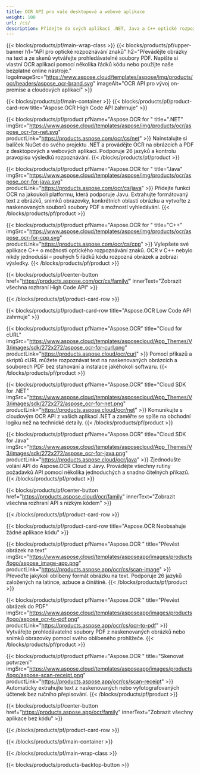 ```yaml
---
title: OCR API pro vaše desktopové a webové aplikace
weight: 100
url: /cs/
description: Přidejte do svých aplikací .NET, Java a C++ optické rozpoznávání znaků (OCR) pro obrázky a soubory PDF v méně než 10 řádcích kódu.
---
```


{{< blocks/products/pf/main-wrap-class >}}
{{< blocks/products/pf/upper-banner h1="API pro optické rozpoznávání znaků" h2="Převádějte obrázky na text a ze skenů vytvářejte prohledávatelné soubory PDF. Napište si vlastní OCR aplikaci pomocí několika řádků kódu nebo použijte naše bezplatné online nástroje." logoImageSrc="https://www.aspose.cloud/templates/aspose/img/products/ocr/headers/aspose_ocr-brand.svg" imageAlt="OCR API pro vývoj on-premise a cloudových aplikací" >}}

{{< blocks/products/pf/main-container >}}
{{< blocks/products/pf/product-card-row title="Aspose.OCR High Code API zahrnuje" >}}

{{< blocks/products/pf/product pfName="Aspose.OCR for " title=".NET" imgSrc="https://www.aspose.cloud/templates/aspose/img/products/ocr/aspose_ocr-for-net.svg" productLink="https://products.aspose.com/ocr/cs/net" >}}
Nainstalujte si balíček NuGet do svého projektu .NET a provádějte OCR na obrázcích a PDF z desktopových a webových aplikací. Podporuje 26 jazyků a kontrolu pravopisu výsledků rozpoznávání.
{{< /blocks/products/pf/product >}}

{{< blocks/products/pf/product pfName="Aspose.OCR for " title="Java" imgSrc="https://www.aspose.cloud/templates/aspose/img/products/ocr/aspose_ocr-for-java.svg" productLink="https://products.aspose.com/ocr/cs/java" >}}
Přidejte funkci OCR na jakoukoli platformu, která podporuje Javu. Extrahujte formátovaný text z obrázků, snímků obrazovky, konkrétních oblastí obrázku a vytvořte z naskenovaných souborů soubory PDF s možností vyhledávání.
{{< /blocks/products/pf/product >}}

{{< blocks/products/pf/product pfName="Aspose.OCR for " title="C++" imgSrc="https://www.aspose.cloud/templates/aspose/img/products/ocr/aspose_ocr-for-cpp.svg" productLink="https://products.aspose.com/ocr/cs/cpp" >}}
Vylepšete své aplikace C++ o možnosti optického rozpoznávání znaků. OCR v C++ nebylo nikdy jednodušší – pouhých 5 řádků kódu rozpozná obrázek a zobrazí výsledky.
{{< /blocks/products/pf/product >}}

{{< blocks/products/pf/center-button href="https://products.aspose.com/ocr/cs/family/" innerText="Zobrazit všechna rozhraní High Code API" >}}

{{< /blocks/products/pf/product-card-row >}}

{{< blocks/products/pf/product-card-row title="Aspose.OCR Low Code API zahrnuje" >}}

{{< blocks/products/pf/product pfName="Aspose.OCR" title="Cloud for cURL" imgSrc="https://www.aspose.cloud/templates/asposecloud/App_Themes/V3/images/sdk/272x272/aspose_ocr-for-curl.png" productLink="https://products.aspose.cloud/ocr/curl" >}}
Pomocí příkazů a skriptů cURL můžete rozpoznávat text na naskenovaných obrázcích a souborech PDF bez stahování a instalace jakéhokoli softwaru.
{{< /blocks/products/pf/product >}}

{{< blocks/products/pf/product pfName="Aspose.OCR" title="Cloud SDK for .NET" imgSrc="https://www.aspose.cloud/templates/asposecloud/App_Themes/V3/images/sdk/272x272/aspose_ocr-for-net.png" productLink="https://products.aspose.cloud/ocr/net" >}}
Komunikujte s cloudovým OCR API z vašich aplikací .NET a zaměřte se spíše na obchodní logiku než na technické detaily.
{{< /blocks/products/pf/product >}}

{{< blocks/products/pf/product pfName="Aspose.OCR" title="Cloud SDK for Java" imgSrc="https://www.aspose.cloud/templates/asposecloud/App_Themes/V3/images/sdk/272x272/aspose_ocr-for-java.png" productLink="https://products.aspose.cloud/ocr/java" >}}
Zjednodušte volání API do Aspose.OCR Cloud z Javy. Provádějte všechny rutiny požadavků API pomocí několika jednoduchých a snadno čitelných příkazů.
{{< /blocks/products/pf/product >}}

{{< blocks/products/pf/center-button href="https://products.aspose.cloud/ocr/family" innerText="Zobrazit všechna rozhraní API s nízkým kódem" >}}

{{< /blocks/products/pf/product-card-row >}}

{{< blocks/products/pf/product-card-row title="Aspose.OCR Neobsahuje žádné aplikace kódu" >}}

{{< blocks/products/pf/product pfName="Aspose.OCR " title="Převést obrázek na text" imgSrc="https://www.aspose.cloud/templates/asposeapp/images/products/logo/aspose_image-app.png" productLink="https://products.aspose.app/ocr/cs/scan-image" >}}
Převeďte jakýkoli oblíbený formát obrázku na text. Podporuje 26 jazyků založených na latince, azbuce a čínštině.
{{< /blocks/products/pf/product >}}

{{< blocks/products/pf/product pfName="Aspose.OCR " title="Převést obrázek do PDF" imgSrc="https://www.aspose.cloud/templates/asposeapp/images/products/logo/aspose_ocr-to-pdf.png" productLink="https://products.aspose.app/ocr/cs/ocr-to-pdf" >}}
Vytvářejte prohledávatelné soubory PDF z naskenovaných obrázků nebo snímků obrazovky pomocí svého oblíbeného prohlížeče.
{{< /blocks/products/pf/product >}}

{{< blocks/products/pf/product pfName="Aspose.OCR " title="Skenovat potvrzení" imgSrc="https://www.aspose.cloud/templates/asposeapp/images/products/logo/aspose-scan-receipt.png" productLink="https://products.aspose.app/ocr/cs/scan-receipt" >}}
Automaticky extrahujte text z naskenovaných nebo vyfotografovaných účtenek bez ručního přepisování.
{{< /blocks/products/pf/product >}}

{{< blocks/products/pf/center-button href="https://products.aspose.app/ocr/family" innerText="Zobrazit všechny aplikace bez kódu" >}}

{{< /blocks/products/pf/product-card-row >}}

{{< /blocks/products/pf/main-container >}}

{{< /blocks/products/pf/main-wrap-class >}}

{{< blocks/products/products-backtop-button >}}